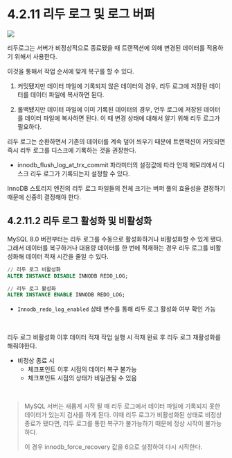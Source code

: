 # 4.2.11 리두 로그 및 로그 버퍼

![](https://velog.velcdn.com/images/younghyun-na/post/42663796-1516-4ecd-99d6-d1b03adc73e3/image.png)

리두로그는 서버가 비정상적으로 종료됐을 때 트랜잭션에 의해 변경된 데이터를 적용하기 위해서 사용한다.

이것을 통해서 작업 순서에 맞게 복구를 할 수 있다.

1. 커밋됐지만 데이터 파일에 기록되지 않은 데이터의 경우,
   리두 로그에 저장된 데이터를 데이터 파일에 복사하면 된다.

2. 롤백됐지만 데이터 파일에 이미 기록된 데이터의 경우,
   언두 로그에 저장된 데이터를 데이터 파일에 복사하면 된다. 이 때 변경 상태에 대해서 알기 위해 리두 로그가 필요하다.

리두 로그는 순환하면서 기존의 데이터를 계속 덮어 씌우기 때문에 트랜잭션이 커밋되면 즉시 리두 로그를 디스크에 기록하는 것을 권장한다.

+ innodb_flush_log_at_trx_commit 파라미터의 설정값에 따라 언제 메모리에서 디스크 리두 로그가 기록되는지 설정할 수 있다.

InnoDB 스토리지 엔진의 리두 로그 파일들의 전체 크기는 버퍼 풀의 효율성을 결정하기 때문에 신중히 결정해야 한다.
## 4.2.11.2 리두 로그 활성화 및 비활성화

MySQL 8.0 버전부터는 리두 로그를 수동으로 활성화하거나 비활성화할 수 있게 됐다. 그래서 데이터를 복구하거나 대용량 데이터를 한 번에 적재하는 경우 리두 로그를 비활성화해 데이터 적재 시간을 줄일 수 있다.

```sql
// 리두 로그 비활성화
ALTER INSTANCE DISABLE INNODB REDO_LOG;

// 리두 로그 활성화
ALTER INSTANCE ENABLE INNODB REDO_LOG;
```

- `Innodb_redo_log_enabled` 상태 변수를 통해 리두 로그 활성화 여부 확인 가능

<br>

리두 로그 비활성화 이후 데이터 적재 작업 실행 시 적재 완료 후 리두 로그 재활성화를 해줘야한다.
  - 비정상 종료 시 
    - 체크포인트 이후 시점의 데이터 복구 불가능
    - 체크포인트 시점의 상태가 비일관될 수 있음

<br>

> MySQL 서버는 새롭게 시작 될 때 리두 로그에서 데이터 파일에 기록되지 못한 데이터가 있는지 검사를 하게 된다. 이때 리두 로그가 비활성화된 상태로 비정상 종료가 됐다면, 리두 로그를 통한 복구가 불가능하기 때문에 정상 시작이 불가능하다.
> 
>  이 경우 innodb_force_recovery 값을 6으로 설정하여 다시 시작한다.